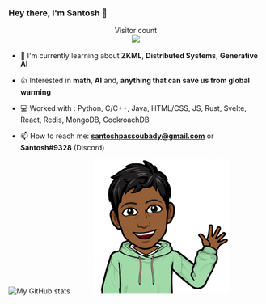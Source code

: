 ### Hey there, I'm Santosh 👋

<p align="center"> 
  Visitor count<br>
  <img src="https://profile-counter.glitch.me/ssantoshp/count.svg" />
</p>


- 🍉 I'm currently learning about **ZKML**, **Distributed Systems**, **Generative AI**

- 👍 Interested in **math**, **AI** and, **anything that can save us from global warming**

- 💻 Worked with : Python, C/C++, Java, HTML/CSS, JS, Rust, Svelte, React, Redis, MongoDB, CockroachDB

- 📫 How to reach me: **santoshpassoubady@gmail.com** or **Santosh#9328** (Discord)


![My GitHub stats](https://github-readme-stats.vercel.app/api?username=ssantoshp&count_private=true)&emsp;&emsp;&emsp;
<img src="bit.png"/>




